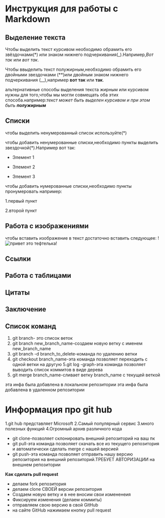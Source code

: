 # Инструкция для работы с Markdown

## Выделение текста

Чтобы выделить текст курсивом необходимо обрамить его звёздочками(*) или знаком нижнего подчеркивания(_).Например,*Вот так* или _вот так_.

Чтобы ввыделить текст полужирным,необходимо обрамить его двойными звездочками (**)или двойным знаком нижнего подчеркивания (__),например **вот так** или __так__.

альтернативные способы выделения текста жирным или курсивом нужны для того,чтобы мы могли совмещать оба этих способа.например:_текст может быть выделен курсивом и при этом быть **полужирным**_

## Списки
чтобы выделить ненумерованный список используйте(*)

чтобы добавить ненумерованные списки,необходимо пункты выделить звездочкой(*).Например вот так:
* Элемент 1

* Элемент 2

* Элемент 3

чтобы добавить нумерованные списки,необходимо пункты пронумеровать например:

1.первый пункт

2.второй пункт

## Работа с изображениями

чтобы вставить изображение в текст достаточно вставить следующее:
!
![привет это тефтелька!](котик.jpg)


## Ссылки

## Работа с таблицами

## Цитаты

## Заключение

## Список команд
1. git branch- это список веток
2. git branch new_branch_name-создаем новую ветку с именем new_branch_name
3. git branch -d branch_to_delete-команда по удалению ветки
4. git checkout branch_name-эта команда позволяет переходить с одной ветки на другую
5.git log -graph-эта команда позволяет выводить список коммитов в виде дерева 
6. git merge branch_name-сливает ветку branch_name с текущей веткой

эта инфа была добавлена в локальном репозитории
эта инфа была добавлена в удаленном репозитории
# Информация про git hub
1.git hub представляет Microsoft
2.Самый популярный сервис
3.много полезных функций
4.Огромный архив различного кода

* git clone-позволяет склонировать внешний репозиторий на ваш пк
* git pull-эта команда позволяет скачать все из текущего репозитория и автоматически сделать merge с нашей версией
* git push-эта команда позволяет отправить нашу версию репозитория на внешний репозиторий.ТРЕБУЕТ АВТОРИЗАЦИИ на внешнем репозитории

**Как  сделать pull request**
* делаем fork репозитория
* делаем clone СВОЕЙ версии репозитория
* Создаем новую ветку и в нее вносим свои измененеия
* Фиксируем изменения (делаем коммиты)
* отправляем свою версию в свой GitHub
* на сайте GitHub нажимаем кнопку pull request


